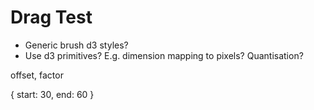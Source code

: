 # Drag Test

- Generic brush d3 styles?
- Use d3 primitives? E.g. dimension mapping to pixels? Quantisation?


offset, factor


{
  start: 30,
  end: 60
}